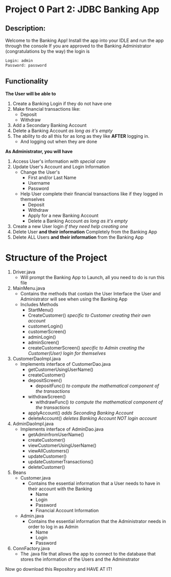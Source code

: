 # Project 0 Part 2: JDBC Banking App

## Description:
Welcome to the Banking App! Install the app into your IDLE and run the app through the console
If you are approved to the Banking Administrator (congratulations by the way) the login is

```bash
Login: admin
Password: password
```

## Functionality

**The User will be able to** 
1. Create a Banking Login if they do not have one
2. Make financial transactions like:
	- Deposit
	- Withdraw
3. Add a Secondary Banking Account 
4. Delete a Banking Account *as long as it's empty*
5. The ability to do all this for as long as they like **AFTER** logging in.
	- And logging out when they are done

**As Administrator, you will have**
1. Access User's information *with special care*
2. Update User's Account and Login Information
	- Change the User's
		- First and/or Last Name
		- Username
		- Password
	- Help User complete their financial transactions like if they logged in themselves
		- Deposit
		- Withdraw
		- Apply for a new Banking Account
		- Delete a Banking Account *as long as it's empty*
3. Create a new User login *if they need help creating one*
4. Delete User **and their information** Completely from the Banking App
5. Delete ALL Users **and their information** from the Banking App

# Structure of the Project
1. Driver.java
	- Will prompt the Banking App to Launch, all you need to do is run this file
2. MainMenu.java
	- Contains the methods that contain the User Interface the User and Administrator will see when using the Banking App
	- Includes Methods
		- StartMenu()
		- CreateCustomer() *specific to Customer creating their own account*
		- customerLogin()
		- customerScreen()
		- adminLogin()
		- adminScreen()
		- createCustomerScreen() *specific to Admin creating the Customer(User) login for themselves*
3. CustomerDaoImpl.java
	- Implements interface of CustomerDao.java
		- getCustomerUsingUserName()
		- createCustomer() 
		- depositScreen()
			- depositFunc() *to compute the mathematical component of the transactions*
		- withdrawScreen()
			- withdrawFunc() *to compute the mathematical component of the transactions*
		- applyAccount() *adds Seconding Banking Account*
		- deleteAccount() *deletes Banking Account NOT login account*
4. AdminDaoImpl.java
	- Implements interface of AdminDao.java
		- getAdminfromUserName()
		- createCustomer()
		- viewCustomerUsingUserName()
		- viewAllCustomers()
		- updateCustomer()
		- updateCustomerTransactions()
		- deleteCustomer()
5. Beans
	- Customer.java
		- Contains the essential information that a User needs to have in their account with the Banking
			- Name
			- Login
			- Password
			- Financial Account Information
	- Admin.java
		- Contains the essential information that the Administrator needs in order to log in as Admin
			- Name
			- Login
			- Password
6. ConnFactory.java
	- The .java file that allows the app to connect to the database that stores the information of the Users and the Adminstrator


Now go download this Repository and HAVE AT IT!

